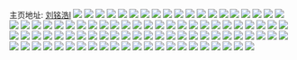 主页地址: [刘铭浩l](https://weibo.com/u/6570807751) 
![](https://wx4.sinaimg.cn/mw2000/007aGrgbly1gge6lef4ymj30t10pttp3.jpg) 
![](https://wx4.sinaimg.cn/mw2000/007aGrgbly1ggcz9eucrej30u00u0jz4.jpg) 
![](https://wx4.sinaimg.cn/mw2000/007aGrgbly1ggcsbgi5qaj31sg1sgwyh.jpg) 
![](https://wx4.sinaimg.cn/mw2000/007aGrgbly1ggcsbhqa68j31w01w0b29.jpg) 
![](https://wx4.sinaimg.cn/mw2000/007aGrgbly1ggbrax75wvj316o1kw4qr.jpg) 
![](https://wx4.sinaimg.cn/mw2000/007aGrgbly1ggao5t24ggj31kw1kw7wh.jpg) 
![](https://wx4.sinaimg.cn/mw2000/007aGrgbly1ggaf3z68q2j30m80esdmy.jpg) 
![](https://wx4.sinaimg.cn/mw2000/007aGrgbly1ggaf42z045j315w0u046y.jpg) 
![](https://wx4.sinaimg.cn/mw2000/007aGrgbly1gg5rl667ncj30u70u74hg.jpg) 
![](https://wx4.sinaimg.cn/mw2000/007aGrgbly1gg5rl6klipj30bd0bdaa0.jpg) 
![](https://wx4.sinaimg.cn/mw2000/007aGrgbly1gg4vy0jnn5j30u0116gp1.jpg) 
![](https://wx4.sinaimg.cn/mw2000/007aGrgbly1gg2eybob7oj30ra10daem.jpg) 
![](https://wx4.sinaimg.cn/mw2000/007aGrgbly1gg2eyc2exyj31ar1ar191.jpg) 
![](https://wx4.sinaimg.cn/mw2000/007aGrgbly1gg2eyb9fl5j30m30tgdly.jpg) 
![](https://wx4.sinaimg.cn/mw2000/007aGrgbly1gg2eychja5j30860863zv.jpg) 
![](https://wx4.sinaimg.cn/mw2000/007aGrgbly1gfzykhvt29j30jz0ah74m.jpg) 
![](https://wx4.sinaimg.cn/mw2000/007aGrgbly1gfzykte2sbj30jz0aijsp.jpg) 
![](https://wx4.sinaimg.cn/mw2000/007aGrgbly1gfz3xsk484j30ku0rs415.jpg) 
![](https://wx4.sinaimg.cn/mw2000/007aGrgbly1gfz3xug169j31w01w0hdt.jpg) 
![](https://wx4.sinaimg.cn/mw2000/007aGrgbly1gfz3xvyojmj30f40g3my0.jpg) 
![](https://wx4.sinaimg.cn/mw2000/007aGrgbly1gfz3xwfhlcj30kq0rmq88.jpg) 
![](https://wx4.sinaimg.cn/mw2000/007aGrgbly1gfz1utut13j30p50zjne5.jpg) 
![](https://wx4.sinaimg.cn/mw2000/007aGrgbly1gfxbdys5jhj32yo19cgww.jpg) 
![](https://wx4.sinaimg.cn/mw2000/007aGrgbly1gfv8vn2wgsj30rq10yn20.jpg) 
![](https://wx4.sinaimg.cn/mw2000/007aGrgbly1gfv8vosh9oj31ny27xx6q.jpg) 
![](https://wx4.sinaimg.cn/mw2000/007aGrgbly1gfv8vpvhkrj30u0140adp.jpg) 
![](https://wx4.sinaimg.cn/mw2000/007aGrgbly1gfv8vqvhquj316o1kw7tm.jpg) 
![](https://wx4.sinaimg.cn/mw2000/007aGrgbly1gfv8vmsa6nj30rs0nzq64.jpg) 
![](https://wx4.sinaimg.cn/mw2000/007aGrgbly1gfv8vrcwuqj30qo0zkajw.jpg) 
![](https://wx4.sinaimg.cn/mw2000/007aGrgbly1gfv8vrveeej3154154qtw.jpg) 
![](https://wx4.sinaimg.cn/mw2000/007aGrgbly1gfv8vsodulj30u00u0q7o.jpg) 
![](https://wx4.sinaimg.cn/mw2000/007aGrgbly1gfv8vtvek3j31w01w0hdt.jpg) 
![](https://wx4.sinaimg.cn/mw2000/007aGrgbly1gfr1oc4tq8j31011dgb15.jpg) 
![](https://wx4.sinaimg.cn/mw2000/007aGrgbly1gfpx7zyoz0j31kw16ox6p.jpg) 
![](https://wx4.sinaimg.cn/mw2000/007aGrgbly1gfpx4mfgr9j30u0140jty.jpg) 
![](https://wx4.sinaimg.cn/mw2000/007aGrgbly1gfpx4mudohj30ue0u0myr.jpg) 
![](https://wx4.sinaimg.cn/mw2000/007aGrgbly1gfpx4n6i7kj30u010cac3.jpg) 
![](https://wx4.sinaimg.cn/mw2000/007aGrgbly1gfn2ilp9pfj30u0140dh6.jpg) 
![](https://wx4.sinaimg.cn/mw2000/007aGrgbly1gfn2imthodj30u00u0dix.jpg) 
![](https://wx4.sinaimg.cn/mw2000/007aGrgbly1gfn2im0yyej30ll0taq3p.jpg) 
![](https://wx4.sinaimg.cn/mw2000/007aGrgbly1gfn2imc8tej30u014040w.jpg) 
![](https://wx4.sinaimg.cn/mw2000/007aGrgbly1gfhg2323thj31hm16oqv5.jpg) 
![](https://wx4.sinaimg.cn/mw2000/007aGrgbly1gf73eoz7tgj31ii107trd.jpg) 
![](https://wx4.sinaimg.cn/mw2000/007aGrgbly1gez9bsayz9j30qo0qokfl.jpg) 
![](https://wx4.sinaimg.cn/mw2000/007aGrgbly1gevxwgq7a0j30vz1kve81.jpg) 
![](https://wx4.sinaimg.cn/mw2000/007aGrgbly1gevxyi4zh2j30hs0w377h.jpg) 
![](https://wx4.sinaimg.cn/mw2000/007aGrgbly1gemacbzuljj30u00u0q9q.jpg) 
![](https://wx4.sinaimg.cn/mw2000/007aGrgbly1gemacchkegj30u00u0dmx.jpg) 
![](https://wx4.sinaimg.cn/mw2000/007aGrgbly1gemaccx18cj30u00u078y.jpg) 
![](https://wx4.sinaimg.cn/mw2000/007aGrgbly1gemacdfzkej30u00u0adp.jpg) 
![](https://wx4.sinaimg.cn/mw2000/007aGrgbly1gemaceoer2j30u00u0wnq.jpg) 
![](https://wx4.sinaimg.cn/mw2000/007aGrgbly1gemacf6yg6j30hs0hst9w.jpg) 
![](https://wx4.sinaimg.cn/mw2000/007aGrgbly1gej6214x87j30u00u0atq.jpg) 
![](https://wx4.sinaimg.cn/mw2000/007aGrgbly1gehk1vj9elj31kw16o1ky.jpg) 
![](https://wx4.sinaimg.cn/mw2000/007aGrgbly1gehk26wuo3j32102104qr.jpg) 
![](https://wx4.sinaimg.cn/mw2000/007aGrgbly1gehk293nf1j316o16nnfh.jpg) 
![](https://wx4.sinaimg.cn/mw2000/007aGrgbly1gehk2a7738j30u01q8tfz.jpg) 
![](https://wx4.sinaimg.cn/mw2000/007aGrgbly1gehk2bxqt8j30u01q8tku.jpg) 
![](https://wx4.sinaimg.cn/mw2000/007aGrgbly1gefnuh5h9aj310f10fdwn.jpg) 
![](https://wx4.sinaimg.cn/mw2000/007aGrgbly1gefnuhpnyfj30pe0pe7h6.jpg) 
![](https://wx4.sinaimg.cn/mw2000/007aGrgbly1gefnulwd23j31kw1kwe82.jpg) 
![](https://wx4.sinaimg.cn/mw2000/007aGrgbly1gefd09sw0xj30u00u0e4n.jpg) 
![](https://wx4.sinaimg.cn/mw2000/007aGrgbly1geefgaw729j30s10s1n3j.jpg) 
![](https://wx4.sinaimg.cn/mw2000/007aGrgbly1geefg1mfk1j30u00u0k5u.jpg) 
![](https://wx4.sinaimg.cn/mw2000/007aGrgbly1geefg0ycg3j31401hcb29.jpg) 
![](https://wx4.sinaimg.cn/mw2000/007aGrgbly1geefg5u1bvj31401407wh.jpg) 
![](https://wx4.sinaimg.cn/mw2000/007aGrgbly1geefgbt3n4j31jc1jc1ky.jpg) 
![](https://wx4.sinaimg.cn/mw2000/007aGrgbly1geefg27zy4j30q70q7drn.jpg) 
![](https://wx4.sinaimg.cn/mw2000/007aGrgbly1geefgcve2oj31hi1hie81.jpg) 
![](https://wx4.sinaimg.cn/mw2000/007aGrgbly1geefg32k06j318s18s7wh.jpg) 
![](https://wx4.sinaimg.cn/mw2000/007aGrgbly1geefg4se1fj31kw1kwqv6.jpg) 
![](https://wx4.sinaimg.cn/mw2000/007aGrgbly1geefg6kvorj316o16nx4o.jpg) 
![](https://wx4.sinaimg.cn/mw2000/007aGrgbly1geefg8hym7j31401407wh.jpg) 
![](https://wx4.sinaimg.cn/mw2000/007aGrgbly1geefg9g4rwj31401407wh.jpg) 
![](https://wx4.sinaimg.cn/mw2000/007aGrgbly1geefgaeqx6j31401404qp.jpg) 
![](https://wx4.sinaimg.cn/mw2000/007aGrgbly1geefgdzzgrj316n16o7wh.jpg) 
![](https://wx4.sinaimg.cn/mw2000/007aGrgbly1ged9n7qoppj315o6y0hdx.jpg) 
![](https://wx4.sinaimg.cn/mw2000/007aGrgbly1ged9n9cw3uj30u00u0ted.jpg) 
![](https://wx4.sinaimg.cn/mw2000/007aGrgbly1ged9n8xj01j3140140b29.jpg) 
![](https://wx4.sinaimg.cn/mw2000/007aGrgbly1ge9rg31r7yj30u00u0as4.jpg) 
![](https://wx4.sinaimg.cn/mw2000/007aGrgbly1ge9rg54dbjj31kw1kw4qr.jpg) 
![](https://wx4.sinaimg.cn/mw2000/007aGrgbly1ge9rg6ubzhj31kw1kwnpe.jpg) 
![](https://wx4.sinaimg.cn/mw2000/007aGrgbly1ge9rg8iy9aj31kw1kwkjm.jpg) 
![](https://wx4.sinaimg.cn/mw2000/007aGrgbly1ge9rgc15yxj32c02c0npg.jpg) 
![](https://wx4.sinaimg.cn/mw2000/007aGrgbly1ge9rgf8fe5j31kw1kwqv6.jpg) 
![](https://wx4.sinaimg.cn/mw2000/007aGrgbly1ge9rgftdvbj30l00l041q.jpg) 
![](https://wx4.sinaimg.cn/mw2000/007aGrgbly1ge9rgijqhij32c02c01l0.jpg) 
![](https://wx4.sinaimg.cn/mw2000/007aGrgbly1ge9rgj5t68j30u00u0q6y.jpg) 
![](https://wx4.sinaimg.cn/mw2000/007aGrgbly1ge8kiq47pnj30p50p5goc.jpg) 
![](https://wx4.sinaimg.cn/mw2000/007aGrgbly1ge7a3cn8atj30hs0ir75u.jpg) 
![](https://wx4.sinaimg.cn/mw2000/007aGrgbly1ge7a2oikjxj30us0us1jn.jpg) 
